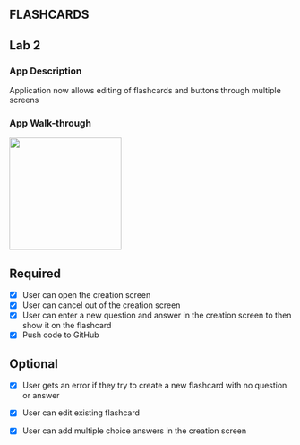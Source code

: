 ## FLASHCARDS



## Lab 2

### App Description
Application now allows editing of flashcards and buttons through multiple screens

### App Walk-through

<img src="http://g.recordit.co/KEdMMVrnWr.gif" width=200><br>

## Required
- [X] User can open the creation screen
- [X] User can cancel out of the creation screen
- [X] User can enter a new question and answer in the creation screen to then show it on the flashcard
- [X] Push code to GitHub
## Optional
- [X] User gets an error if they try to create a new flashcard with no question or answer
- [X] User can edit existing flashcard
- [X] User can add multiple choice answers in the creation screen


